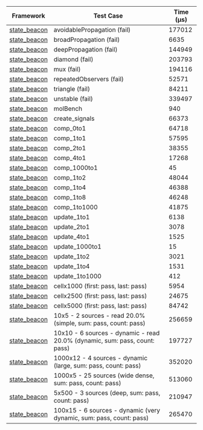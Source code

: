 | Framework | Test Case | Time (μs) |
| --- | --- | --- |
| [state_beacon](https://github.com/jinyus/dart_beacon) | avoidablePropagation (fail) | 177012 |
| [state_beacon](https://github.com/jinyus/dart_beacon) | broadPropagation (fail) | 6635 |
| [state_beacon](https://github.com/jinyus/dart_beacon) | deepPropagation (fail) | 144949 |
| [state_beacon](https://github.com/jinyus/dart_beacon) | diamond (fail) | 203793 |
| [state_beacon](https://github.com/jinyus/dart_beacon) | mux (fail) | 194116 |
| [state_beacon](https://github.com/jinyus/dart_beacon) | repeatedObservers (fail) | 52571 |
| [state_beacon](https://github.com/jinyus/dart_beacon) | triangle (fail) | 84211 |
| [state_beacon](https://github.com/jinyus/dart_beacon) | unstable (fail) | 339497 |
| [state_beacon](https://github.com/jinyus/dart_beacon) | molBench | 940 |
| [state_beacon](https://github.com/jinyus/dart_beacon) | create_signals | 66373 |
| [state_beacon](https://github.com/jinyus/dart_beacon) | comp_0to1 | 64718 |
| [state_beacon](https://github.com/jinyus/dart_beacon) | comp_1to1 | 57595 |
| [state_beacon](https://github.com/jinyus/dart_beacon) | comp_2to1 | 38355 |
| [state_beacon](https://github.com/jinyus/dart_beacon) | comp_4to1 | 17268 |
| [state_beacon](https://github.com/jinyus/dart_beacon) | comp_1000to1 | 45 |
| [state_beacon](https://github.com/jinyus/dart_beacon) | comp_1to2 | 48044 |
| [state_beacon](https://github.com/jinyus/dart_beacon) | comp_1to4 | 46388 |
| [state_beacon](https://github.com/jinyus/dart_beacon) | comp_1to8 | 46248 |
| [state_beacon](https://github.com/jinyus/dart_beacon) | comp_1to1000 | 41875 |
| [state_beacon](https://github.com/jinyus/dart_beacon) | update_1to1 | 6138 |
| [state_beacon](https://github.com/jinyus/dart_beacon) | update_2to1 | 3078 |
| [state_beacon](https://github.com/jinyus/dart_beacon) | update_4to1 | 1525 |
| [state_beacon](https://github.com/jinyus/dart_beacon) | update_1000to1 | 15 |
| [state_beacon](https://github.com/jinyus/dart_beacon) | update_1to2 | 3021 |
| [state_beacon](https://github.com/jinyus/dart_beacon) | update_1to4 | 1531 |
| [state_beacon](https://github.com/jinyus/dart_beacon) | update_1to1000 | 412 |
| [state_beacon](https://github.com/jinyus/dart_beacon) | cellx1000 (first: pass, last: pass) | 5954 |
| [state_beacon](https://github.com/jinyus/dart_beacon) | cellx2500 (first: pass, last: pass) | 24675 |
| [state_beacon](https://github.com/jinyus/dart_beacon) | cellx5000 (first: pass, last: pass) | 84742 |
| [state_beacon](https://github.com/jinyus/dart_beacon) | 10x5 - 2 sources - read 20.0% (simple, sum: pass, count: pass) | 256659 |
| [state_beacon](https://github.com/jinyus/dart_beacon) | 10x10 - 6 sources - dynamic - read 20.0% (dynamic, sum: pass, count: pass) | 197727 |
| [state_beacon](https://github.com/jinyus/dart_beacon) | 1000x12 - 4 sources - dynamic (large, sum: pass, count: pass) | 352020 |
| [state_beacon](https://github.com/jinyus/dart_beacon) | 1000x5 - 25 sources (wide dense, sum: pass, count: pass) | 513060 |
| [state_beacon](https://github.com/jinyus/dart_beacon) | 5x500 - 3 sources (deep, sum: pass, count: pass) | 210947 |
| [state_beacon](https://github.com/jinyus/dart_beacon) | 100x15 - 6 sources - dynamic (very dynamic, sum: pass, count: pass) | 265470 |
